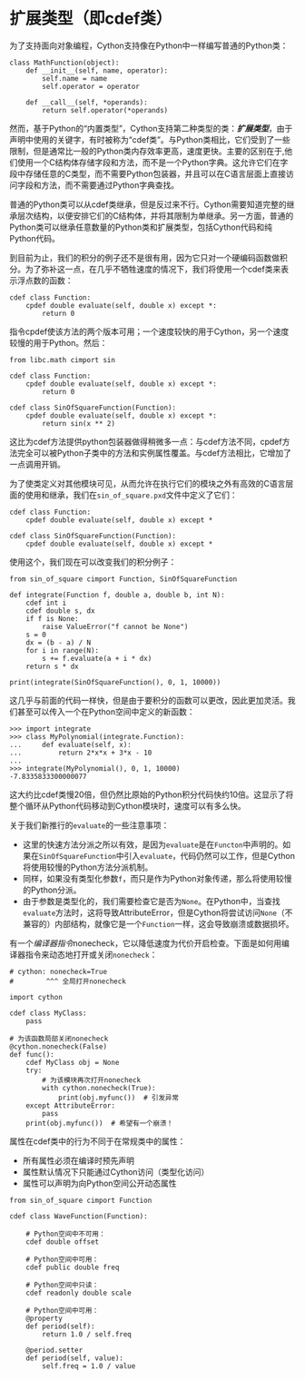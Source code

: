 # 扩展类型（即cdef类）
为了支持面向对象编程，Cython支持像在Python中一样编写普通的Python类：
```cython
class MathFunction(object):
    def __init__(self, name, operator):
        self.name = name
        self.operator = operator

    def __call__(self, *operands):
        return self.operator(*operands)
```
然而，基于Python的“内置类型”，Cython支持第二种类型的类：<b><i>扩展类型</i></b>，由于声明中使用的关键字，有时被称为“cdef类”。与Python类相比，它们受到了一些限制，但是通常比一般的Python类内存效率更高，速度更快。主要的区别在于,他们使用一个C结构体存储字段和方法，而不是一个Python字典。这允许它们在字段中存储任意的C类型，而不需要Python包装器，并且可以在C语言层面上直接访问字段和方法，而不需要通过Python字典查找。

普通的Python类可以从cdef类继承，但是反过来不行。Cython需要知道完整的继承层次结构，以便安排它们的C结构体，并将其限制为单继承。另一方面，普通的Python类可以继承任意数量的Python类和扩展类型，包括Cython代码和纯Python代码。

到目前为止，我们的积分的例子还不是很有用，因为它只对一个硬编码函数做积分。为了弥补这一点，在几乎不牺牲速度的情况下，我们将使用一个cdef类来表示浮点数的函数：
```cython
cdef class Function:
    cpdef double evaluate(self, double x) except *:
        return 0
```
指令cpdef使该方法的两个版本可用；一个速度较快的用于Cython，另一个速度较慢的用于Python。然后：
```cython
from libc.math cimport sin

cdef class Function:
    cpdef double evaluate(self, double x) except *:
        return 0

cdef class SinOfSquareFunction(Function):
    cpdef double evaluate(self, double x) except *:
        return sin(x ** 2)
```
这比为cdef方法提供python包装器做得稍微多一点：与cdef方法不同，cpdef方法完全可以被Python子类中的方法和实例属性覆盖。与cdef方法相比，它增加了一点调用开销。

为了使类定义对其他模块可见，从而允许在执行它们的模块之外有高效的C语言层面的使用和继承，我们在`sin_of_square.pxd`文件中定义了它们：
```cython
cdef class Function:
    cpdef double evaluate(self, double x) except *

cdef class SinOfSquareFunction(Function):
    cpdef double evaluate(self, double x) except *
```
使用这个，我们现在可以改变我们的积分例子：
```cython
from sin_of_square cimport Function, SinOfSquareFunction

def integrate(Function f, double a, double b, int N):
    cdef int i
    cdef double s, dx
    if f is None:
        raise ValueError("f cannot be None")
    s = 0
    dx = (b - a) / N
    for i in range(N):
        s += f.evaluate(a + i * dx)
    return s * dx

print(integrate(SinOfSquareFunction(), 0, 1, 10000))
```
这几乎与前面的代码一样快，但是由于要积分的函数可以更改，因此更加灵活。我们甚至可以传入一个在Python空间中定义的新函数：
```cython
>>> import integrate
>>> class MyPolynomial(integrate.Function):
...     def evaluate(self, x):
...         return 2*x*x + 3*x - 10
...
>>> integrate(MyPolynomial(), 0, 1, 10000)
-7.8335833300000077
```
这大约比cdef类慢20倍，但仍然比原始的Python积分代码快约10倍。这显示了将整个循环从Python代码移动到Cython模块时，速度可以有多么快。

关于我们新推行的`evaluate`的一些注意事项：
* 这里的快速方法分派之所以有效，是因为`evaluate`是在`Functon`中声明的。如果在`SinOfSquareFunction`中引入`evaluate`，代码仍然可以工作，但是Cython将使用较慢的Python方法分派机制。
* 同样，如果没有类型化参数`f`，而只是作为Python对象传递，那么将使用较慢的Python分派。
* 由于参数是类型化的，我们需要检查它是否为`None`。在Python中，当查找`evaluate`方法时，这将导致AttributeError，但是Cython将尝试访问`None`（不兼容的）内部结构，就像它是一个`Function`一样，这会导致崩溃或数据损坏。

有一个*编译器指令*nonecheck，它以降低速度为代价开启检查。下面是如何用编译器指令来动态地打开或关闭`nonecheck`：
```cython
# cython: nonecheck=True
#        ^^^ 全局打开nonecheck

import cython

cdef class MyClass:
    pass

# 为该函数局部关闭nonecheck
@cython.nonecheck(False)
def func():
    cdef MyClass obj = None
    try:
        # 为该模块再次打开nonecheck
        with cython.nonecheck(True):
            print(obj.myfunc())  # 引发异常
    except AttributeError:
        pass
    print(obj.myfunc())  # 希望有一个崩溃！
```
属性在cdef类中的行为不同于在常规类中的属性：
* 所有属性必须在编译时预先声明
* 属性默认情况下只能通过Cython访问（类型化访问）
* 属性可以声明为向Python空间公开动态属性
```cython
from sin_of_square cimport Function

cdef class WaveFunction(Function):

    # Python空间中不可用：
    cdef double offset

    # Python空间中可用：
    cdef public double freq

    # Python空间中只读：
    cdef readonly double scale

    # Python空间中可用：
    @property
    def period(self):
        return 1.0 / self.freq

    @period.setter
    def period(self, value):
        self.freq = 1.0 / value
```